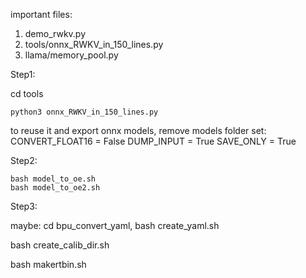 important files:

1. demo_rwkv.py
2. tools/onnx_RWKV_in_150_lines.py
3. llama/memory_pool.py


Step1:

cd tools

```
python3 onnx_RWKV_in_150_lines.py
```

to reuse it and export onnx models, remove models folder
set:
CONVERT_FLOAT16 = False
DUMP_INPUT = True
SAVE_ONLY = True

Step2:

```
bash model_to_oe.sh
bash model_to_oe2.sh
```

Step3:

maybe: cd bpu_convert_yaml, bash create_yaml.sh

bash create_calib_dir.sh

bash makertbin.sh